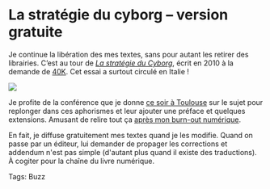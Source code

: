 # La stratégie du cyborg &#8211; version gratuite

Je continue la libération des mes textes, sans pour autant les retirer des librairies. C’est au tour de [*La stratégie du Cyborg*](http://blog.tcrouzet.com/la-strategie-du-cyborg/), écrit en 2010 à la demande de [40K](http://www.40kbooks.com/). Cet essai a surtout circulé en Italie !<span id="more-24029"></span>

![](http://blog.tcrouzet.comhttps://tcrouzet.com/images_tc/2012/04/cover1024_40k-450x647.png)

Je profite de la conférence que je donne [ce soir à Toulouse](http://empreintes.toulouse.fr/2012/la-strategie-du-cyborg/) sur le sujet pour replonger dans ces aphorismes et leur ajouter une préface et quelques extensions. Amusant de relire tout ça [après mon burn-out numérique](http://blog.tcrouzet.com/jai-debranche/).

En fait, je diffuse gratuitement mes textes quand je les modifie. Quand on passe par un éditeur, lui demander de propager les corrections et addendum n'est pas simple (d'autant plus quand il existe des traductions). À cogiter pour la chaîne du livre numérique.

Tags: Buzz